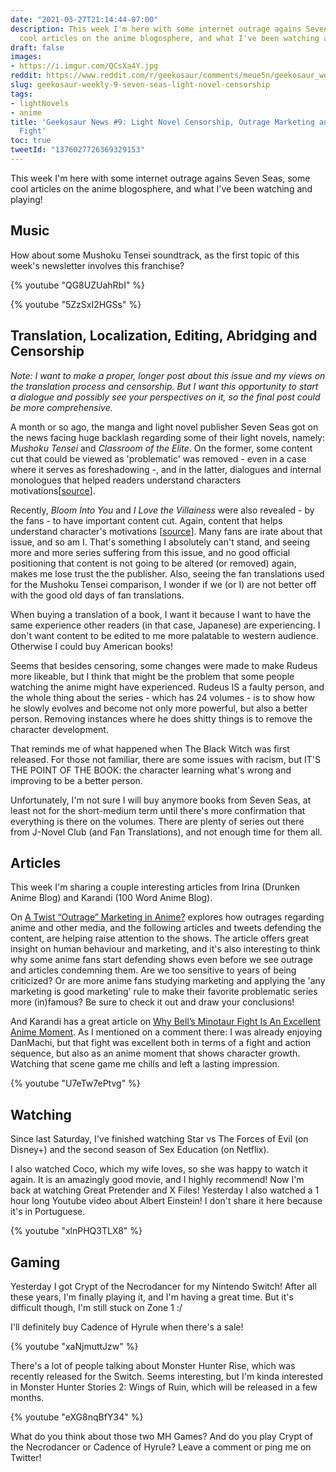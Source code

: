 ```yaml
---
date: "2021-03-27T21:14:44-07:00"
description: This week I'm here with some internet outrage agains Seven Seas, some
  cool articles on the anime blogosphere, and what I've been watching and playing!
draft: false
images:
- https://i.imgur.com/QCsXa4Y.jpg
reddit: https://www.reddit.com/r/geekosaur/comments/meue5n/geekosaur_weekly_9_light_novel_censorship_outrage/
slug: geekosaur-weekly-9-seven-seas-light-novel-censorship
tags:
- lightNovels
- anime
title: 'Geekosaur News #9: Light Novel Censorship, Outrage Marketing and a Great Anime
  Fight'
toc: true
tweetId: "1376027726369329153"
---
```


This week I'm here with some internet outrage agains Seven Seas, some cool articles on the anime blogosphere, and what I've been watching and playing!

## Music

How about some Mushoku Tensei soundtrack, as the first topic of this week's newsletter involves this franchise?

{% youtube "QG8UZUahRbI" %}

<!--more-->

{% youtube "5ZzSxI2HGSs" %}

## Translation, Localization, Editing, Abridging and Censorship

*Note: I want to make a proper, longer post about this issue and my views on the translation process and censorship. But I want this opportunity to start a dialogue and possibly see your perspectives on it, so the final post could be more comprehensive.*

A month or so ago, the manga and light novel publisher Seven Seas got on the news facing huge backlash regarding some of their light novels, namely: *Mushoku Tensei* and *Classroom of the Elite*. On the former, some content cut that could be viewed as 'problematic' was removed - even in a case where it serves as foreshadowing -, and in the latter, dialogues and internal monologues that helped readers understand characters motivations[[source](https://www.animenewsnetwork.com/news/2021-02-17/seven-seas-addresses-mushoku-tensei-classroom-of-the-elite-light-novel-localization-changes/.169582)].

Recently, *Bloom Into You* and *I Love the Villainess* were also revealed - by the fans - to have important content cut. Again, content that helps understand character's motivations [[source](https://www.animenewsnetwork.com/interest/2021-03-19/im-in-love-with-the-villainess-author-responds-to-alterations-in-english-language-release/.170833)]. Many fans are irate about that issue, and so am I. That's something I absolutely can't stand, and seeing more and more series suffering from this issue, and no good official positioning that content is not going to be altered (or removed) again, makes me lose trust the the publisher. Also, seeing the fan translations used for the Mushoku Tensei comparison, I wonder if we (or I) are not better off with the good old days of fan translations.

When buying a translation of a book, I want it because I want to have the same experience other readers (in that case, Japanese) are experiencing. I don't want content to be edited to me more palatable to western audience. Otherwise I could buy American books!

Seems that besides censoring, some changes were made to make Rudeus more likeable, but I think that might be the problem that some people watching the anime might have experienced. Rudeus IS a faulty person, and the whole thing about the series - which has 24 volumes - is to show how he slowly evolves and become not only more powerful, but also a better person. Removing instances where he does shitty things is to remove the character development. 

That reminds me of what happened when The Black Witch was first released. For those not familiar, there are some issues with racism, but IT'S THE POINT OF THE BOOK: the character learning what's wrong and improving to be a better person.

Unfortunately, I'm not sure I will buy anymore books from Seven Seas, at least not for the short-medium term until there's more confirmation that everything is there on the volumes. There are plenty of series out there from J-Novel Club (and Fan Translations), and not enough time for them all.

## Articles

This week I'm sharing a couple interesting articles from Irina (Drunken Anime Blog) and Karandi (100 Word Anime Blog).

On [A Twist “Outrage” Marketing in Anime?](https://drunkenanimeblog.com/2021/03/24/a-twist-outrage-marketing-in-anime/) explores how outrages regarding anime and other media, and the following articles and tweets defending the content, are helping raise attention to the shows. The article offers great insight on human behaviour and marketing, and it's also interesting to think why some anime fans start defending shows even before we see outrage and articles condemning them. Are we too sensitive to years of being criticized? Or are more anime fans studying marketing and applying the 'any marketing is good marketing' rule to make their favorite problematic series more (in)famous? Be sure to check it out and draw your conclusions!

And Karandi has a great article on [Why Bell’s Minotaur Fight Is An Excellent Anime Moment](https://100wordanime.blog/why-bells-minotaur-fight-is-an-excellent-anime-moment/). As I mentioned on a comment there: I was already enjoying DanMachi, but that fight was excellent both in terms of a fight and action sequence, but also as an anime moment that shows character growth. Watching that scene game me chills and left a lasting impression.

{% youtube "U7eTw7ePtvg" %}

## Watching

Since last Saturday, I've finished watching Star vs The Forces of Evil (on Disney+) and the second season of Sex Education (on Netflix).

I also watched Coco, which my wife loves, so she was happy to watch it again. It is an amazingly good movie, and I highly recommend! Now I'm back at watching Great Pretender and X Files! Yesterday I also watched a 1 hour long Youtube video about Albert Einstein! I don't share it here because it's in Portuguese.

{% youtube "xlnPHQ3TLX8" %}

## Gaming

Yesterday I got Crypt of the Necrodancer for my Nintendo Switch! After all these years, I'm finally playing it, and I'm having a great time. But it's difficult though, I'm still stuck on Zone 1 :/ 

I'll definitely buy Cadence of Hyrule when there's a sale!

{% youtube "xaNjmuttJzw" %}

There's a lot of people talking about Monster Hunter Rise, which was recently released for the Switch. Seems interesting, but I'm kinda interested in Monster Hunter Stories 2: Wings of Ruin, which will be released in a few months.

{% youtube "eXG8nqBfY34" %}

What do you think about those two MH Games? And do you play Crypt of the Necrodancer or Cadence of Hyrule? Leave a comment or ping me on Twitter!
